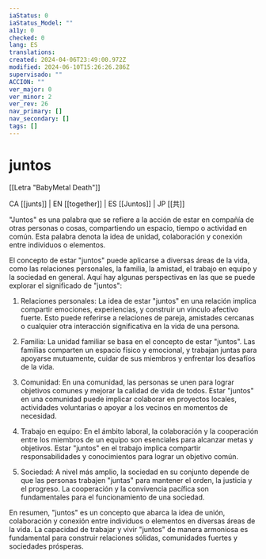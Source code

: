 ```yaml
---
iaStatus: 0
iaStatus_Model: ""
a11y: 0
checked: 0
lang: ES
translations: 
created: 2024-04-06T23:49:00.972Z
modified: 2024-06-10T15:26:26.286Z
supervisado: ""
ACCION: ""
ver_major: 0
ver_minor: 2
ver_rev: 26
nav_primary: []
nav_secondary: []
tags: []
---
```

# juntos

[[Letra "BabyMetal Death"]]

CA [[junts]] | EN [[together]] | ES [[Juntos]] | JP [[共]] 

"Juntos" es una palabra que se refiere a la acción de estar en compañía de otras personas o cosas, compartiendo un espacio, tiempo o actividad en común. Esta palabra denota la idea de unidad, colaboración y conexión entre individuos o elementos.

El concepto de estar "juntos" puede aplicarse a diversas áreas de la vida, como las relaciones personales, la familia, la amistad, el trabajo en equipo y la sociedad en general. Aquí hay algunas perspectivas en las que se puede explorar el significado de "juntos":

1. Relaciones personales: La idea de estar "juntos" en una relación implica compartir emociones, experiencias, y construir un vínculo afectivo fuerte. Esto puede referirse a relaciones de pareja, amistades cercanas o cualquier otra interacción significativa en la vida de una persona.
    
2. Familia: La unidad familiar se basa en el concepto de estar "juntos". Las familias comparten un espacio físico y emocional, y trabajan juntas para apoyarse mutuamente, cuidar de sus miembros y enfrentar los desafíos de la vida.
    
3. Comunidad: En una comunidad, las personas se unen para lograr objetivos comunes y mejorar la calidad de vida de todos. Estar "juntos" en una comunidad puede implicar colaborar en proyectos locales, actividades voluntarias o apoyar a los vecinos en momentos de necesidad.
    
4. Trabajo en equipo: En el ámbito laboral, la colaboración y la cooperación entre los miembros de un equipo son esenciales para alcanzar metas y objetivos. Estar "juntos" en el trabajo implica compartir responsabilidades y conocimientos para lograr un objetivo común.
    
5. Sociedad: A nivel más amplio, la sociedad en su conjunto depende de que las personas trabajen "juntas" para mantener el orden, la justicia y el progreso. La cooperación y la convivencia pacífica son fundamentales para el funcionamiento de una sociedad.
    

En resumen, "juntos" es un concepto que abarca la idea de unión, colaboración y conexión entre individuos o elementos en diversas áreas de la vida. La capacidad de trabajar y vivir "juntos" de manera armoniosa es fundamental para construir relaciones sólidas, comunidades fuertes y sociedades prósperas.